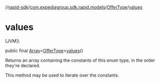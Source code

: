 //[rapid-sdk](../../../index.md)/[com.expediagroup.sdk.rapid.models](../index.md)/[OfferType](index.md)/[values](values.md)

# values

[JVM]\

public final [Array](https://kotlinlang.org/api/latest/jvm/stdlib/kotlin/-array/index.html)&lt;[OfferType](index.md)&gt;[values](values.md)()

Returns an array containing the constants of this enum type, in the order they're declared.

This method may be used to iterate over the constants.
